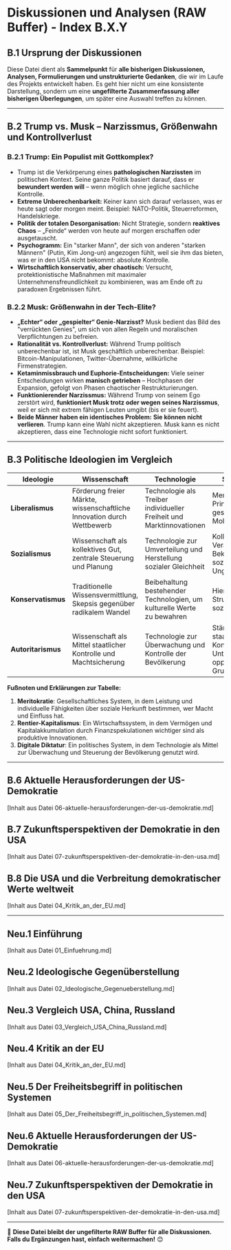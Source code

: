 # Diskussionen und Analysen (RAW Buffer) - Index B.X.Y

## **B.1 Ursprung der Diskussionen**  
Diese Datei dient als **Sammelpunkt** für **alle bisherigen Diskussionen, Analysen, Formulierungen und unstrukturierte Gedanken**, die wir im Laufe des Projekts entwickelt haben. Es geht hier nicht um eine konsistente Darstellung, sondern um eine **ungefilterte Zusammenfassung aller bisherigen Überlegungen**, um später eine Auswahl treffen zu können. 

---

## **B.2 Trump vs. Musk – Narzissmus, Größenwahn und Kontrollverlust**  

### **B.2.1 Trump: Ein Populist mit Gottkomplex?**  
- Trump ist die Verkörperung eines **pathologischen Narzissten** im politischen Kontext. Seine ganze Politik basiert darauf, dass er **bewundert werden will** – wenn möglich ohne jegliche sachliche Kontrolle.  
- **Extreme Unberechenbarkeit:** Keiner kann sich darauf verlassen, was er heute sagt oder morgen meint. Beispiel: NATO-Politik, Steuerreformen, Handelskriege.  
- **Politik der totalen Desorganisation:** Nicht Strategie, sondern **reaktives Chaos** – „Feinde“ werden von heute auf morgen erschaffen oder ausgetauscht.
- **Psychogramm:** Ein "starker Mann", der sich von anderen "starken Männern" (Putin, Kim Jong-un) angezogen fühlt, weil sie ihm das bieten, was er in den USA nicht bekommt: absolute Kontrolle.  
- **Wirtschaftlich konservativ, aber chaotisch:** Versucht, protektionistische Maßnahmen mit maximaler Unternehmensfreundlichkeit zu kombinieren, was am Ende oft zu paradoxen Ergebnissen führt.  

### **B.2.2 Musk: Größenwahn in der Tech-Elite?**  
- **„Echter“ oder „gespielter“ Genie-Narzisst?** Musk bedient das Bild des "verrückten Genies", um sich von allen Regeln und moralischen Verpflichtungen zu befreien. 
- **Rationalität vs. Kontrollverlust:** Während Trump politisch unberechenbar ist, ist Musk geschäftlich unberechenbar. Beispiel: Bitcoin-Manipulationen, Twitter-Übernahme, willkürliche Firmenstrategien.
- **Ketaminmissbrauch und Euphorie-Entscheidungen:** Viele seiner Entscheidungen wirken **manisch getrieben** – Hochphasen der Expansion, gefolgt von Phasen chaotischer Restrukturierungen.
- **Funktionierender Narzissmus:** Während Trump von seinem Ego zerstört wird, **funktioniert Musk trotz oder wegen seines Narzissmus**, weil er sich mit extrem fähigen Leuten umgibt (bis er sie feuert).
- **Beide Männer haben ein identisches Problem:** **Sie können nicht verlieren**. Trump kann eine Wahl nicht akzeptieren. Musk kann es nicht akzeptieren, dass eine Technologie nicht sofort funktioniert. 

---

## **B.3 Politische Ideologien im Vergleich**

| **Ideologie**     | **Wissenschaft**                                                                 | **Technologie**                                                                 | **Soziologie**                                                                 |
|------------------|----------------------------------------------------------------------------------|---------------------------------------------------------------------------------|--------------------------------------------------------------------------------|
| **Liberalismus** | Förderung freier Märkte, wissenschaftliche Innovation durch Wettbewerb           | Technologie als Treiber individueller Freiheit und Marktinnovationen             | Meritokratische Prinzipien, gesellschaftliche Mobilität                         |
| **Sozialismus**  | Wissenschaft als kollektives Gut, zentrale Steuerung und Planung                 | Technologie zur Umverteilung und Herstellung sozialer Gleichheit                 | Kollektive Verantwortung, Bekämpfung sozialer Ungleichheit                     |
| **Konservatismus** | Traditionelle Wissensvermittlung, Skepsis gegenüber radikalem Wandel           | Beibehaltung bestehender Technologien, um kulturelle Werte zu bewahren           | Hierarchische Strukturen und soziale Stabilität                                 |
| **Autoritarismus** | Wissenschaft als Mittel staatlicher Kontrolle und Machtsicherung               | Technologie zur Überwachung und Kontrolle der Bevölkerung                        | Stärkung staatlicher Kontrolle, Unterdrückung oppositioneller Gruppen         |

**Fußnoten und Erklärungen zur Tabelle:**
1. **Meritokratie**: Gesellschaftliches System, in dem Leistung und individuelle Fähigkeiten über soziale Herkunft bestimmen, wer Macht und Einfluss hat.
2. **Rentier-Kapitalismus**: Ein Wirtschaftssystem, in dem Vermögen und Kapitalakkumulation durch Finanzspekulationen wichtiger sind als produktive Innovationen.
3. **Digitale Diktatur**: Ein politisches System, in dem Technologie als Mittel zur Überwachung und Steuerung der Bevölkerung genutzt wird.

---

## **B.6 Aktuelle Herausforderungen der US-Demokratie**
[Inhalt aus Datei 06-aktuelle-herausforderungen-der-us-demokratie.md]

## **B.7 Zukunftsperspektiven der Demokratie in den USA**
[Inhalt aus Datei 07-zukunftsperspektiven-der-demokratie-in-den-usa.md]

## **B.8 Die USA und die Verbreitung demokratischer Werte weltweit**
[Inhalt aus Datei 04_Kritik_an_der_EU.md]

---

## **Neu.1 Einführung**
[Inhalt aus Datei 01_Einfuehrung.md]

## **Neu.2 Ideologische Gegenüberstellung**
[Inhalt aus Datei 02_Ideologische_Gegenueberstellung.md]

## **Neu.3 Vergleich USA, China, Russland**
[Inhalt aus Datei 03_Vergleich_USA_China_Russland.md]

## **Neu.4 Kritik an der EU**
[Inhalt aus Datei 04_Kritik_an_der_EU.md]

## **Neu.5 Der Freiheitsbegriff in politischen Systemen**
[Inhalt aus Datei 05_Der_Freiheitsbegriff_in_politischen_Systemen.md]

## **Neu.6 Aktuelle Herausforderungen der US-Demokratie**
[Inhalt aus Datei 06-aktuelle-herausforderungen-der-us-demokratie.md]

## **Neu.7 Zukunftsperspektiven der Demokratie in den USA**
[Inhalt aus Datei 07-zukunftsperspektiven-der-demokratie-in-den-usa.md]

---

🚀 **Diese Datei bleibt der ungefilterte RAW Buffer für alle Diskussionen. Falls du Ergänzungen hast, einfach weitermachen!** 😊

